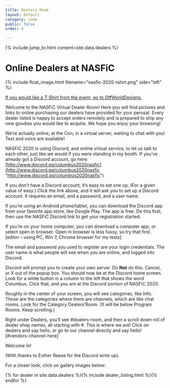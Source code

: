 ```yaml
---
title: Dealers Room
layout: default
category: room
public: false
order: 6

---
```

{% include jump_to.html content=site.data.dealers %}

# Online Dealers at NASFiC

{% include float_image.html filename="nasfic-2020-tshirt.png" side="left" %}


[If you would like a T-Shirt from the event, go to OffWorldDesigns.](https://www.offworlddesigns.com/worldcons-bids/)


Welcome to the NASFiC Virtual Dealer Room! Here you will find pictures and links to online purchasing our dealers have provided for your perusal. Every dealer listed is happy to accept orders remotely and is prepared to ship any new goodies you would like to acquire. We hope you enjoy your browsing!

We’re actually online, at the Con, in a virtual server, waiting to chat with you! Text and voice are available!

NASFiC 2020 is using Discord, and online virtual service, to let us talk to each other, just like we would if you were standing in my booth. If you’ve already got a Discord account, go here: [http://www.discord.gg/columbus2020nasfic](http://www.discord.gg/columbus2020nasfic "http://www.discord.gg/columbus2020nasfic")

If you don’t have a Discord account, it’s easy to set one up. (For a given value of easy.) Click the link above, and it will ask you to set up a Discord account. It requires an email, and a password, and a user name.

If you’re using an Android phone/tablet, you can download the Discord app from your favorite app store, like Google Play. The app is free. Do this first, then use the NASFiC Discord link to get your registration started.

If you’re on your home computer, you can download a computer app, or select open in browser. Open in browser is less fussy, so try that first. \[editor – using PC, Win 7, Chrome browser for my tests\]

The email and password you used to register are your login credentials. The user name is what people will see when you are online, and logged into Discord.

Discord will prompt you to create your own server. Do **Not** do this. Cancel, or X out of the popup box. You should now be at the Discord home screen. Look for a white button in a column to the left that shows the word Columbus. Click that, and you are at the Discord portion of NASFiC 2020.

Roughly in the center of your screen, you will see categories, like Info. Those are the categories where there are channels, which are like chat rooms. Look for the Category Dealers’Room. (It will be below Program Rooms. Keep scrolling.)

Right under Dealers, you’ll see #dealers-room, and then a scroll down roll of dealer shop names, all starting with #. This is where we are! Click on dealers and say hello, or go to our channel directly and say hello! \[#vendors-channel-here\]

Welcome In!

(With thanks to Esther Reese for the Discord write up).

For a closer look, click on gallery images below:

{% for dealer in site.data.dealers %}{% include dealer_listing.html %}{% endfor %}